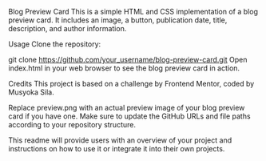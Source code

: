 Blog Preview Card
This is a simple HTML and CSS implementation of a blog preview card. It includes an image, a button, publication date, title, description, and author information.


Usage
Clone the repository:


git clone https://github.com/your_username/blog-preview-card.git
Open index.html in your web browser to see the blog preview card in action.

Credits
This project is based on a challenge by Frontend Mentor, coded by Musyoka Sila.

Replace preview.png with an actual preview image of your blog preview card if you have one. Make sure to update the GitHub URLs and file paths according to your repository structure.

This readme will provide users with an overview of your project and instructions on how to use it or integrate it into their own projects.
